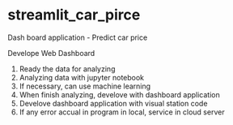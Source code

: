 # streamlit_car_pirce
Dash board application - Predict car price 

Develope Web Dashboard

1. Ready the data for analyzing
2. Analyzing data with jupyter notebook
3. If necessary, can use machine learning
4. When finish analyzing, develove with dashboard application
5. Develove dashboard application with visual station code
6. If any error accual in program in local, service in cloud server





